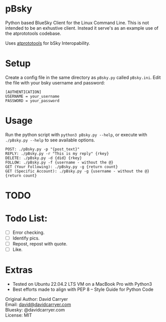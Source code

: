 # pBsky

Python based BlueSky Client for the Linux Command Line.  This is not intended to be an exhustive client.  Instead it serve's as an example use of the atprototools codebase.

Uses [atprototools](https://github.com/ianklatzco/atprototools) for bSky Interopability.

# Setup

Create a config file in the same directory as `pBsky.py` called `pBsky.ini`.
Edit the file with your bsky username and password:
```
[AUTHENTICATION]
USERNAME = your_username
PASSWORD = your_password
```

# Usage

Run the python script with `python3 pBsky.py --help`, or execute with `./pBsky.py --help` to see available options.
```
POST: ./pBsky.py -p "{post_text}"
REPLY: ./pBsky.py -r "This is my reply" {rkey}
DELETE: ./pBsky.py -d {did} {rkey}
FOLLOW: ./pBsky.py -f {username - without the @}
GET (Your Following): ./pBsky.py -g {return count}
GET (Specific Account): ./pBsky.py -g {username - without the @} {return count}
```

# TODO

Todo List:
=======
- [ ] Error checking.
- [ ] Identify pics.
- [ ] Repost, repost with quote.
- [ ] Like.

# Extras

- Tested on Ubuntu 22.04.2 LTS VM on a MacBook Pro with Python3
- Best efforts made to align with PEP 8 – Style Guide for Python Code

Original Author: David Carryer\
Email: david@davidcarryer.com\
Bluesky: @davidcarryer.com\
License: MIT

